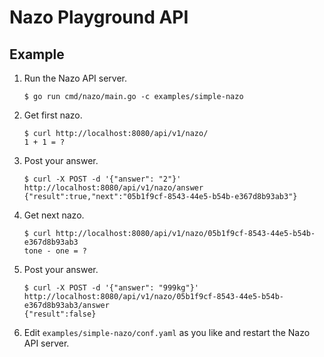 Nazo Playground API
===================

## Example

1. Run the Nazo API server.

    ```
    $ go run cmd/nazo/main.go -c examples/simple-nazo
    ```

2. Get first nazo.

    ```
    $ curl http://localhost:8080/api/v1/nazo/
    1 + 1 = ?
    ```

3. Post your answer.

    ```
    $ curl -X POST -d '{"answer": "2"}' http://localhost:8080/api/v1/nazo/answer
    {"result":true,"next":"05b1f9cf-8543-44e5-b54b-e367d8b93ab3"}
    ```

4. Get next nazo.

    ```
    $ curl http://localhost:8080/api/v1/nazo/05b1f9cf-8543-44e5-b54b-e367d8b93ab3
    tone - one = ?
    ```

5. Post your answer.

    ```
    $ curl -X POST -d '{"answer": "999kg"}' http://localhost:8080/api/v1/nazo/05b1f9cf-8543-44e5-b54b-e367d8b93ab3/answer
    {"result":false}
    ```

6. Edit `examples/simple-nazo/conf.yaml` as you like and restart the Nazo API server.
